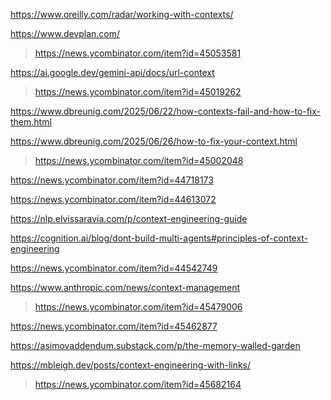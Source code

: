 https://www.oreilly.com/radar/working-with-contexts/

https://www.devplan.com/
> https://news.ycombinator.com/item?id=45053581

https://ai.google.dev/gemini-api/docs/url-context
> https://news.ycombinator.com/item?id=45019262

https://www.dbreunig.com/2025/06/22/how-contexts-fail-and-how-to-fix-them.html

https://www.dbreunig.com/2025/06/26/how-to-fix-your-context.html
> https://news.ycombinator.com/item?id=45002048

https://news.ycombinator.com/item?id=44718173

https://news.ycombinator.com/item?id=44613072

https://nlp.elvissaravia.com/p/context-engineering-guide

https://cognition.ai/blog/dont-build-multi-agents#principles-of-context-engineering

https://news.ycombinator.com/item?id=44542749

https://www.anthropic.com/news/context-management
> https://news.ycombinator.com/item?id=45479006

https://news.ycombinator.com/item?id=45462877

https://asimovaddendum.substack.com/p/the-memory-walled-garden

https://mbleigh.dev/posts/context-engineering-with-links/
> https://news.ycombinator.com/item?id=45682164